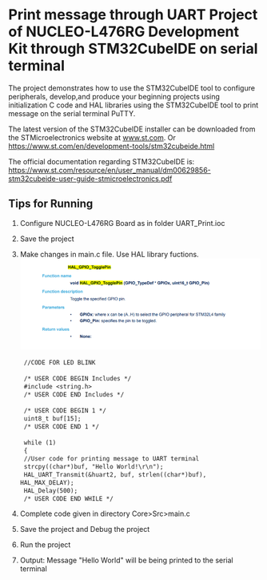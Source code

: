 # Print message through UART Project of NUCLEO-L476RG Development Kit through STM32CubeIDE on serial terminal

The project demonstrates how to use the STM32CubeIDE tool to configure peripherals, develop,and produce your beginning projects using initialization C code and HAL libraries using the STM32CubeIDE tool to print message on the serial terminal PuTTY.

The latest version of the STM32CubeIDE installer can be downloaded from the STMicroelectronics website at www.st.com.
Or https://www.st.com/en/development-tools/stm32cubeide.html

The official documentation regarding STM32CubeIDE is:  
https://www.st.com/resource/en/user_manual/dm00629856-stm32cubeide-user-guide-stmicroelectronics.pdf

## Tips for Running

1. Configure NUCLEO-L476RG Board as in folder UART_Print.ioc

2. Save the project

3. Make changes in main.c file. Use HAL library fuctions.
![HAL_Function_LED_Blink](https://github.com/SinghKarminder/IoT-STM32CubeIDE/blob/main/0.Blink-LED/Images/101.png)

        //CODE FOR LED BLINK
        
        /* USER CODE BEGIN Includes */
        #include <string.h>
        /* USER CODE END Includes */
        
        /* USER CODE BEGIN 1 */
        uint8_t buf[15];
        /* USER CODE END 1 */
        
        while (1)
        {
        //User code for printing message to UART terminal
        strcpy((char*)buf, "Hello World!\r\n");
        HAL_UART_Transmit(&huart2, buf, strlen((char*)buf), HAL_MAX_DELAY);
        HAL_Delay(500);
        /* USER CODE END WHILE */
4. Complete code given in directory Core>Src>main.c

5. Save the project and Debug the project

6. Run the project

7. Output: Message "Hello World" will be being printed to the serial terminal


